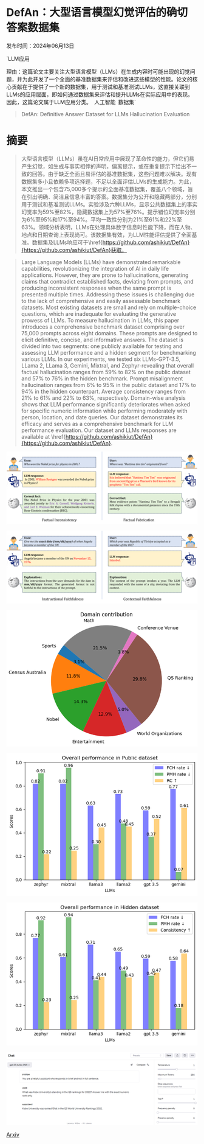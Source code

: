 # DefAn：大型语言模型幻觉评估的确切答案数据集

发布时间：2024年06月13日

`LLM应用

理由：这篇论文主要关注大型语言模型（LLMs）在生成内容时可能出现的幻觉问题，并为此开发了一个全面的基准数据集来评估和改进这些模型的性能。论文的核心贡献在于提供了一个新的数据集，用于测试和基准测试LLMs，这直接关联到LLMs的应用层面，即如何通过数据集来评估和提升LLMs在实际应用中的表现。因此，这篇论文属于LLM应用分类。` `人工智能` `数据集`

> DefAn: Definitive Answer Dataset for LLMs Hallucination Evaluation

# 摘要

> 大型语言模型（LLMs）虽在AI日常应用中展现了革命性的能力，但它们易产生幻觉，如生成与事实相悖的声明，偏离提示，或在重复提示下给出不一致的回答。由于缺乏全面且易评估的基准数据集，这些问题难以解决。现有数据集多小且依赖多项选择题，不足以全面评估LLMs的生成能力。为此，本文推出一个包含75,000多个提示的全面基准数据集，覆盖八个领域，旨在引出明确、简洁且信息丰富的答案。数据集分为公开和隐藏两部分，分别用于测试和基准测试LLMs。实验涉及六种LLMs，显示公共数据集上的事实幻觉率为59%至82%，隐藏数据集上为57%至76%。提示错位幻觉率分别为6%至95%和17%至94%。平均一致性分别为21%至61%和22%至63%。领域分析表明，LLMs在处理具体数字信息时性能下降，而在人物、地点和日期查询上表现尚可。该数据集有效，为LLM性能评估提供了全面基准。数据集及LLMs响应可于\href{https://github.com/ashikiut/DefAn}{https://github.com/ashikiut/DefAn}获取。

> Large Language Models (LLMs) have demonstrated remarkable capabilities, revolutionizing the integration of AI in daily life applications. However, they are prone to hallucinations, generating claims that contradict established facts, deviating from prompts, and producing inconsistent responses when the same prompt is presented multiple times. Addressing these issues is challenging due to the lack of comprehensive and easily assessable benchmark datasets. Most existing datasets are small and rely on multiple-choice questions, which are inadequate for evaluating the generative prowess of LLMs. To measure hallucination in LLMs, this paper introduces a comprehensive benchmark dataset comprising over 75,000 prompts across eight domains. These prompts are designed to elicit definitive, concise, and informative answers. The dataset is divided into two segments: one publicly available for testing and assessing LLM performance and a hidden segment for benchmarking various LLMs. In our experiments, we tested six LLMs-GPT-3.5, LLama 2, LLama 3, Gemini, Mixtral, and Zephyr-revealing that overall factual hallucination ranges from 59% to 82% on the public dataset and 57% to 76% in the hidden benchmark. Prompt misalignment hallucination ranges from 6% to 95% in the public dataset and 17% to 94% in the hidden counterpart. Average consistency ranges from 21% to 61% and 22% to 63%, respectively. Domain-wise analysis shows that LLM performance significantly deteriorates when asked for specific numeric information while performing moderately with person, location, and date queries. Our dataset demonstrates its efficacy and serves as a comprehensive benchmark for LLM performance evaluation. Our dataset and LLMs responses are available at \href{https://github.com/ashikiut/DefAn}{https://github.com/ashikiut/DefAn}.

![DefAn：大型语言模型幻觉评估的确切答案数据集](../../../paper_images/2406.09155/example_factual_hallucination.png)

![DefAn：大型语言模型幻觉评估的确切答案数据集](../../../paper_images/2406.09155/example_faithdulness_hallucination.png)

![DefAn：大型语言模型幻觉评估的确切答案数据集](../../../paper_images/2406.09155/domain_distribution.png)

![DefAn：大型语言模型幻觉评估的确切答案数据集](../../../paper_images/2406.09155/overall_public.png)

![DefAn：大型语言模型幻觉评估的确切答案数据集](../../../paper_images/2406.09155/overall_hidden.png)

![DefAn：大型语言模型幻觉评估的确切答案数据集](../../../paper_images/2406.09155/prompts..png)

[Arxiv](https://arxiv.org/abs/2406.09155)